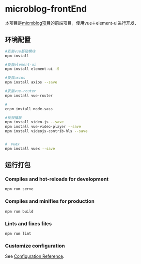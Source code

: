 # microblog-frontEnd

本项目是[microblog项目](https://github.com/lgjlife/micro-blog)的前端项目，使用vue＋element-ui进行开发．

## 环境配置

```bash
#安装vue基础模块
npm install

#安装element-ui
npm install element-ui -S

#安装axios
npm install axios --save

#安装vue-router
npm install vue-router

#
cnpm install node-sass

#视频播放
npm install video.js --save
npm install vue-video-player --save
npm install videojs-contrib-hls --save


#　vuex
npm install vuex --save

```

## 运行打包

### Compiles and hot-reloads for development
```
npm run serve
```

### Compiles and minifies for production
```
npm run build
```

### Lints and fixes files
```
npm run lint
```

### Customize configuration
See [Configuration Reference](https://cli.vuejs.org/config/).
